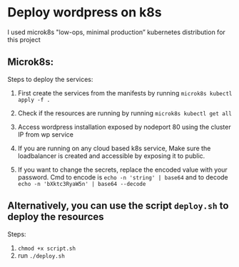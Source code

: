# Deploy wordpress on k8s
I used microk8s "low-ops, minimal production” kubernetes distribution for this project

## Microk8s:
Steps to deploy the services:
1. First create the services from the manifests by running `microk8s kubectl apply -f .`
2. Check if the resources are running by running `microk8s kubectl get all` 
3. Access wordpress installation exposed by nodeport 80 using the cluster IP from wp service


4. If you are running on any cloud based k8s service, Make sure the loadbalancer is created and accessible by exposing it to public.
5. If you want to change the secrets, replace the encoded value with your password. Cmd to encode is `echo -n 'string' | base64` and to decode `echo -n 'bXktc3RyaW5n' | base64 --decode`

## Alternatively, you can use the script `deploy.sh` to deploy the resources
Steps:
1. `chmod +x script.sh`
2. run `./deploy.sh`
